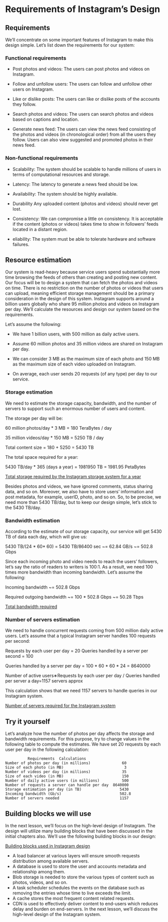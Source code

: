 # Requirements of Instagram’s Design
## Requirements
We’ll concentrate on some important features of Instagram to make this design simple. Let’s list down the requirements for our system:

### Functional requirements
- Post photos and videos: The users can post photos and videos on Instagram.

- Follow and unfollow users: The users can follow and unfollow other users on Instagram.

- Like or dislike posts: The users can like or dislike posts of the accounts they follow.

- Search photos and videos: The users can search photos and videos based on captions and location.

- Generate news feed: The users can view the news feed consisting of the photos and videos (in chronological order) from all the users they follow. Users can also view suggested and promoted photos in their news feed.

### Non-functional requirements
- Scalability: The system should be scalable to handle millions of users in terms of computational resources and storage.

- Latency: The latency to generate a news feed should be low.

- Availability: The system should be highly available.

- Durability Any uploaded content (photos and videos) should never get lost.

- Consistency: We can compromise a little on consistency. It is acceptable if the content (photos or videos) takes time to show in followers’ feeds located in a distant region.

- eliability: The system must be able to tolerate hardware and software failures.

## Resource estimation
Our system is read-heavy because service users spend substantially more time browsing the feeds of others than creating and posting new content. Our focus will be to design a system that can fetch the photos and videos on time. There is no restriction on the number of photos or videos that users can upload, meaning efficient storage management should be a primary consideration in the design of this system. Instagram supports around a billion users globally who share 95 million photos and videos on Instagram per day. We’ll calculate the resources and design our system based on the requirements.

Let’s assume the following:

- We have 1 billion users, with 500 million as daily active users.

- Assume 60 million photos and 35 million videos are shared on Instagram per day.

- We can consider 3 MB as the maximum size of each photo and 150 MB as the maximum size of each video uploaded on Instagram.

- On average, each user sends 20 requests (of any type) per day to our service.

### Storage estimation
We need to estimate the storage capacity, bandwidth, and the number of servers to support such an enormous number of users and content.

The storage per day will be:

60 million photos/day * 3 MB = 180 TeraBytes / day

35 million videos/day * 150 MB = 5250 TB / day

Total content size = 180 + 5250 = 5430 TB

The total space required for a year:

5430 TB/day * 365 (days a year) = 1981950 TB = 1981.95 PetaBytes

[Total storage required by the Instagram storage system for a year](./storage.jpg)

Besides photos and videos, we have ignored comments, status sharing data, and so on. Moreover, we also have to store users’ information and post metadata, for example, userID, photo, and so on. So, to be precise, we need more than 5430 TB/day, but to keep our design simple, let’s stick to the 5430 TB/day.

### Bandwidth estimation
According to the estimate of our storage capacity, our service will get 5430 TB of data each day, which will give us:

5430 TB/(24 * 60* 60) = 5430 TB/86400 sec ~= 62.84 GB/s ~= 502.8 Gbps

Since each incoming photo and video needs to reach the users’ followers, let’s say the ratio of readers to writers is 100:1. As a result, we need 100 times more bandwidth than incoming bandwidth. Let’s assume the following:

Incoming bandwidth ~= 502.8 Gbps

Required outgoing bandwidth ~= 100 * 502.8 Gbps ~= 50.28 Tbps

[Total bandwidth required](./bandwidth.jpg)

### Number of servers estimation
We need to handle concurrent requests coming from 500 million daily active users. Let’s assume that a typical Instagram server handles 100 requests per second:

Requests by each user per day = 20 Queries handled by a server per second = 100

Queries handled by a server per day = 100 * 60 * 60 * 24 = 8640000

Number of active users∗Requests by each user per day / Queries handled per server a day=1157 servers approx

This calculation shows that we need 1157 servers to handle queries in our Instagram system.

[Number of servers required for the Instagram system](./servers.jpg)


## Try it yourself
Let’s analyze how the number of photos per day affects the storage and bandwidth requirements. For this purpose, try to change values in the following table to compute the estimates. We have set 20 requests by each user per day in the following calculation:

```
          Requirements 	Calculations
Number of photos per day (in millions)              60
Size of each photo (in MB)                           3
Number of videos per day (in millions)              35
Size of each video (in MB)                          150
Number of daily active users (in millions)          500
Number of requests a server can handle per day	8640000
Storage estimation per day (in TB)                 5430
Incoming bandwidth (Gb/s)                          502.8
Number of servers needed                           1157
```

## Building blocks we will use
In the next lesson, we’ll focus on the high-level design of Instagram. The design will utilize many building blocks that have been discussed in the initial chapters also. We’ll use the following building blocks in our design:

[Building blocks used in Instagram design](./bb.jpg)

- A load balancer at various layers will ensure smooth requests distribution among available servers.
- A database is used to store the user and accounts metadata and relationship among them.
- Blob storage is needed to store the various types of content such as photos, videos, and so on.
- A task scheduler schedules the events on the database such as removing the entries whose time to live exceeds the limit.
- A cache stores the most frequent content related requests.
- CDN is used to effectively deliver content to end-users which reduces delay and burden on end-servers.
In the next lesson, we’ll discuss the high-level design of the Instagram system.
